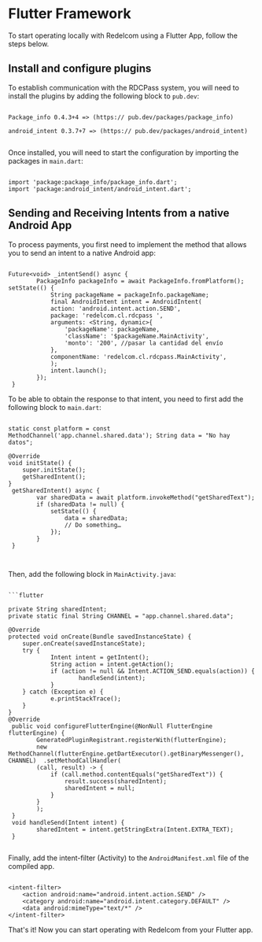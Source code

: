# Flutter Framework 

To start operating locally with Redelcom using a Flutter App, follow the steps below. 

## Install and configure plugins 

To establish communication with the RDCPass system, you will need to install the plugins by adding the following block to `pub.dev`:

```flutter

Package_info 0.4.3+4 => (https:// pub.dev/packages/package_info) 

android_intent 0.3.7+7 => (https:// pub.dev/packages/android_intent)
 
```

Once installed, you will need to start the configuration by importing the packages in `main.dart`:

```flutter

import 'package:package_info/package_info.dart'; 
import 'package:android_intent/android_intent.dart';  

```


## Sending and Receiving Intents from a native Android App

To process payments, you first need to implement the method that allows you to send an intent to a native Android app:


```flutter

Future<void> _intentSend() async { 
 		PackageInfo packageInfo = await PackageInfo.fromPlatform();  setState(() { 
 			String packageName = packageInfo.packageName; 
 			final AndroidIntent intent = AndroidIntent( 
 			action: 'android.intent.action.SEND', 
 			package: 'redelcom.cl.rdcpass ', 
 			arguments: <String, dynamic>{ 
 				'packageName': packageName, 
 				'className': '$packageName.MainActivity', 
 				'monto': '200', //pasar la cantidad del envío 
 			}, 
 			componentName: 'redelcom.cl.rdcpass.MainActivity', 
 			); 
 			intent.launch(); 
 		}); 
 }

```

To be able to obtain the response to that intent, you need to first add the following block to `main.dart`:

```flutter

static const platform = const MethodChannel('app.channel.shared.data'); String data = "No hay datos"; 

@Override 
void initState() { 
	super.initState(); 
	getSharedIntent(); 
} 
 getSharedIntent() async { 
 		var sharedData = await platform.invokeMethod("getSharedText"); 
 		if (sharedData != null) { 
			setState(() { 
				data = sharedData; 
				// Do something… 
 			}); 
 		} 
 } 

 
```

Then, add the following block in `MainActivity.java`:

```flutter

```flutter

private String sharedIntent; 
private static final String CHANNEL = "app.channel.shared.data"; 

@Override 
protected void onCreate(Bundle savedInstanceState) { 
 	super.onCreate(savedInstanceState); 
 	try { 
 			Intent intent = getIntent(); 
 			String action = intent.getAction(); 
 			if (action != null && Intent.ACTION_SEND.equals(action)) {  
					handleSend(intent); 
 			} 
 	} catch (Exception e) { 
 			e.printStackTrace(); 
 	} 
}
@Override 
 public void configureFlutterEngine(@NonNull FlutterEngine flutterEngine) {  
		GeneratedPluginRegistrant.registerWith(flutterEngine); 
 		new MethodChannel(flutterEngine.getDartExecutor().getBinaryMessenger(), CHANNEL)  .setMethodCallHandler( 
 		(call, result) -> { 
			if (call.method.contentEquals("getSharedText")) { 
				result.success(sharedIntent); 
				sharedIntent = null; 
			} 
 		} 
 		); 
 } 
 void handleSend(Intent intent) { 
 		sharedIntent = intent.getStringExtra(Intent.EXTRA_TEXT); 
 } 


```

Finally, add the intent-filter (Activity) to the `AndroidManifest.xml` file of the compiled app.

```flutter

<intent-filter> 
	<action android:name="android.intent.action.SEND" /> 
	<category android:name="android.intent.category.DEFAULT" /> 
	<data android:mimeType="text/*" /> 
</intent-filter>

```

That's it! Now you can start operating with Redelcom from your Flutter app.
